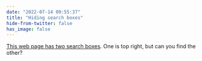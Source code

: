 ```yaml
---
date: "2022-07-14 09:55:37"
title: "Hiding search boxes"
hide-from-twitter: false
has_image: false
---
```


[This web page has two search boxes](https://www.arts.ac.uk/). One is top right, but can you find the other?
